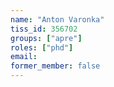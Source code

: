 ```yaml
---
name: "Anton Varonka"
tiss_id: 356702
groups: ["apre"]
roles: ["phd"]
email:
former_member: false
---
```


<!--
Your custom content goes here.
-->